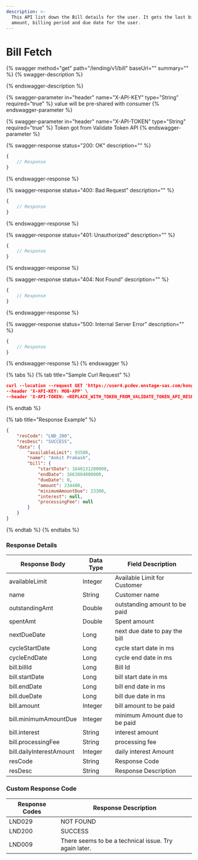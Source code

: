 ```yaml
---
description: >-
  This API list down the Bill details for the user. It gets the last billed
  amount, billing period and due date for the user.
---
```


# Bill Fetch

{% swagger method="get" path="/lending/v1/bill" baseUrl="<domain>" summary="" %}
{% swagger-description %}

{% endswagger-description %}

{% swagger-parameter in="header" name="X-API-KEY" type="String" required="true" %}
value will be pre-shared with consumer
{% endswagger-parameter %}

{% swagger-parameter in="header" name="X-API-TOKEN" type="String" required="true" %}
Token got from Validate Token API
{% endswagger-parameter %}

{% swagger-response status="200: OK" description="" %}
```javascript
{
    // Response
}
```
{% endswagger-response %}

{% swagger-response status="400: Bad Request" description="" %}
```javascript
{
    // Response
}
```
{% endswagger-response %}

{% swagger-response status="401: Unauthorized" description="" %}
```javascript
{
    // Response
}
```
{% endswagger-response %}

{% swagger-response status="404: Not Found" description="" %}
```javascript
{
    // Response
}
```
{% endswagger-response %}

{% swagger-response status="500: Internal Server Error" description="" %}
```javascript
{
    // Response
}
```
{% endswagger-response %}
{% endswagger %}

{% tabs %}
{% tab title="Sample Curl Request" %}
```json
curl --location --request GET 'https://user4.pcdev.enstage-sas.com/kong/lending/v1/bill' \
--header 'X-API-KEY: MOB-APP' \
--header 'X-API-TOKEN: <REPLACE_WITH_TOKEN_FROM_VALIDATE_TOKEN_API_RESPONSE>'
```
{% endtab %}

{% tab title="Response Example" %}
```json
{
    "resCode": "LND_200",
    "resDesc": "SUCCESS",
    "data": {
        "availableLimit": 93500,
        "name": "Ankit Prakash",
        "bill": {
            "startDate": 1640131200000,
            "endDate": 1663804800000,
            "dueDate": 0,
            "amount": 234400,
            "minimumAmountDue": 23300,
            "interest": null,
            "processingFee": null
        }
    }
}
```
{% endtab %}
{% endtabs %}

### Response Details

| Response Body            | Data Type | Field Description             |
| ------------------------ | --------- | ----------------------------- |
| availableLimit           | Integer   | Available Limit for Customer  |
| name                     | String    | Customer name                 |
| outstandingAmt           | Double    | outstanding amount to be paid |
| spentAmt                 | Double    | Spent amount                  |
| nextDueDate              | Long      | next due date to pay the bill |
| cycleStartDate           | Long      | cycle start date in ms        |
| cycleEndDate             | Long      | cycle end date in ms          |
| bill.billId              | Long      | Bill Id                       |
| bill.startDate           | Long      | bill start date in ms         |
| bill.endDate             | Long      | bill end date in ms           |
| bill.dueDate             | Long      | bill due date in ms           |
| bill.amount              | Integer   | bill amount to be paid        |
| bill.minimumAmountDue    | Integer   | minimum Amount due to be paid |
| bill.interest            | String    | interest amount               |
| bill.processingFee       | String    | processing fee                |
| bill.dailyInterestAmount | Integer   | daily interest Amount         |
| resCode                  | String    | Response Code                 |
| resDesc                  | String    | Response Description          |

### Custom Response Code

| Response Codes | Response Description                                  |
| -------------- | ----------------------------------------------------- |
| LND029         | NOT FOUND                                             |
| LND200         | SUCCESS                                               |
| LND009         | There seems to be a technical issue. Try again later. |
